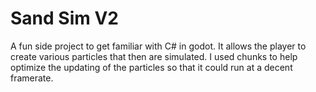 # Sand Sim V2
 
A fun side project to get familiar with C# in godot.
It allows the player to create various particles that then are simulated.
I used chunks to help optimize the updating of the particles so that it could run at a decent framerate.
